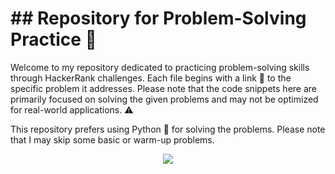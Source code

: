 <h1>## Repository for Problem-Solving Practice 🧩</h1>

<p>
  Welcome to my repository dedicated to practicing problem-solving skills through HackerRank challenges. 
  Each file begins with a link 🔗 to the specific problem it addresses. 
  Please note that the code snippets here are primarily focused on solving the given problems and may not be optimized for real-world applications. ⚠️
</p>
<p>
  This repository prefers using Python 🐍 for solving the problems. 
  Please note that I may skip some basic or warm-up problems.
</p>

<p align="center">
  <img src="https://images.inc.com/uploaded_files/image/1920x1080/getty_517716450_257586.jpg">
</p>
